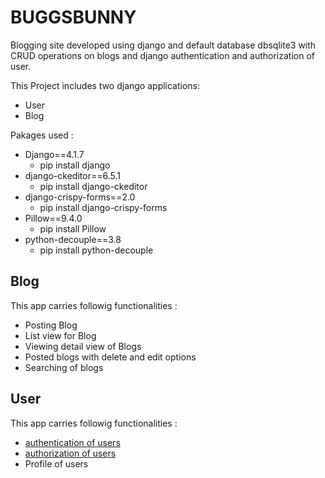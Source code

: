 
# BUGGSBUNNY

Blogging site developed using django and default database dbsqlite3 with CRUD operations on blogs and django authentication and authorization of user. 

This Project includes two django applications:
* User
* Blog

Pakages used :
* Django==4.1.7
    * pip install django
* django-ckeditor==6.5.1
    * pip install django-ckeditor
* django-crispy-forms==2.0
    * pip install django-crispy-forms
* Pillow==9.4.0
    * pip install Pillow
* python-decouple==3.8
    * pip install python-decouple

## Blog 
This app carries followig functionalities :
* Posting Blog
* List view for Blog
* Viewing detail view of Blogs 
* Posted blogs with delete and edit options
* Searching of blogs

## User
This app carries followig functionalities :
* [authentication of users](https://docs.djangoproject.com/en/4.1/topics/auth/)
* [authorization of users](https://docs.djangoproject.com/en/4.1/topics/auth/)
* Profile of users
